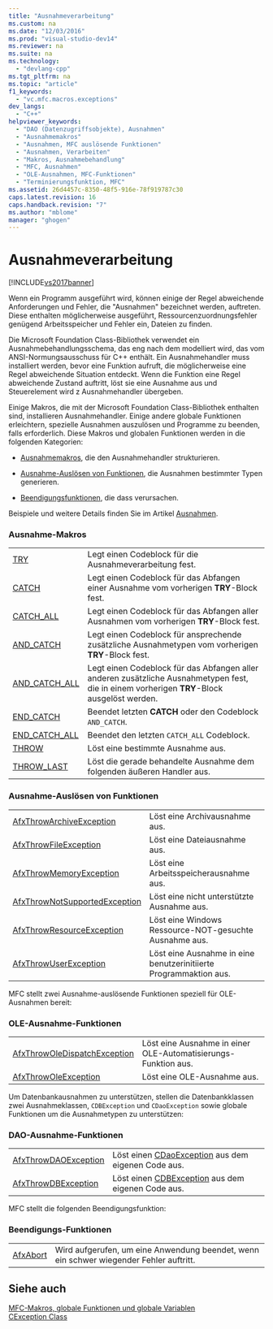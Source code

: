 ```yaml
---
title: "Ausnahmeverarbeitung"
ms.custom: na
ms.date: "12/03/2016"
ms.prod: "visual-studio-dev14"
ms.reviewer: na
ms.suite: na
ms.technology: 
  - "devlang-cpp"
ms.tgt_pltfrm: na
ms.topic: "article"
f1_keywords: 
  - "vc.mfc.macros.exceptions"
dev_langs: 
  - "C++"
helpviewer_keywords: 
  - "DAO (Datenzugriffsobjekte), Ausnahmen"
  - "Ausnahmemakros"
  - "Ausnahmen, MFC auslösende Funktionen"
  - "Ausnahmen, Verarbeiten"
  - "Makros, Ausnahmebehandlung"
  - "MFC, Ausnahmen"
  - "OLE-Ausnahmen, MFC-Funktionen"
  - "Terminierungsfunktion, MFC"
ms.assetid: 26d4457c-8350-48f5-916e-78f919787c30
caps.latest.revision: 16
caps.handback.revision: "7"
ms.author: "mblome"
manager: "ghogen"
---
```

# Ausnahmeverarbeitung
[!INCLUDE[vs2017banner](../../assembler/inline/includes/vs2017banner.md)]

Wenn ein Programm ausgeführt wird, können einige der Regel abweichende Anforderungen und Fehler, die "Ausnahmen" bezeichnet werden, auftreten.  Diese enthalten möglicherweise ausgeführt, Ressourcenzuordnungsfehler genügend Arbeitsspeicher und Fehler ein, Dateien zu finden.  
  
 Die Microsoft Foundation Class\-Bibliothek verwendet ein Ausnahmebehandlungsschema, das eng nach dem modelliert wird, das vom ANSI\-Normungsausschuss für C\+\+ enthält.  Ein Ausnahmehandler muss installiert werden, bevor eine Funktion aufruft, die möglicherweise eine Regel abweichende Situation entdeckt.  Wenn die Funktion eine Regel abweichende Zustand auftritt, löst sie eine Ausnahme aus und Steuerelement wird z Ausnahmehandler übergeben.  
  
 Einige Makros, die mit der Microsoft Foundation Class\-Bibliothek enthalten sind, installieren Ausnahmehandler.  Einige andere globale Funktionen erleichtern, spezielle Ausnahmen auszulösen und Programme zu beenden, falls erforderlich.  Diese Makros und globalen Funktionen werden in die folgenden Kategorien:  
  
-   [Ausnahmemakros](#_mfc_exception_macros), die den Ausnahmehandler strukturieren.  
  
-   [Ausnahme\-Auslösen von Funktionen](#_mfc_exception.2d.throwing_functions), die Ausnahmen bestimmter Typen generieren.  
  
-   [Beendigungsfunktionen](#_mfc_termination_functions), die dass verursachen.  
  
 Beispiele und weitere Details finden Sie im Artikel [Ausnahmen](../../mfc/exception-handling-in-mfc.md).  
  
### Ausnahme\-Makros  
  
|||  
|-|-|  
|[TRY](../Topic/TRY.md)|Legt einen Codeblock für die Ausnahmeverarbeitung fest.|  
|[CATCH](../Topic/CATCH.md)|Legt einen Codeblock für das Abfangen einer Ausnahme vom vorherigen **TRY**\-Block fest.|  
|[CATCH\_ALL](../Topic/CATCH_ALL.md)|Legt einen Codeblock für das Abfangen aller Ausnahmen vom vorherigen **TRY**\-Block fest.|  
|[AND\_CATCH](../Topic/AND_CATCH.md)|Legt einen Codeblock für ansprechende zusätzliche Ausnahmetypen vom vorherigen **TRY**\-Block fest.|  
|[AND\_CATCH\_ALL](../Topic/AND_CATCH_ALL.md)|Legt einen Codeblock für das Abfangen aller anderen zusätzliche Ausnahmetypen fest, die in einem vorherigen **TRY**\-Block ausgelöst werden.|  
|[END\_CATCH](../Topic/END_CATCH.md)|Beendet letzten **CATCH** oder den Codeblock `AND_CATCH`.|  
|[END\_CATCH\_ALL](../Topic/END_CATCH_ALL.md)|Beendet den letzten `CATCH_ALL` Codeblock.|  
|[THROW](../Topic/THROW%20\(MFC\).md)|Löst eine bestimmte Ausnahme aus.|  
|[THROW\_LAST](../Topic/THROW_LAST.md)|Löst die gerade behandelte Ausnahme dem folgenden äußeren Handler aus.|  
  
### Ausnahme\-Auslösen von Funktionen  
  
|||  
|-|-|  
|[AfxThrowArchiveException](../Topic/AfxThrowArchiveException.md)|Löst eine Archivausnahme aus.|  
|[AfxThrowFileException](../Topic/AfxThrowFileException.md)|Löst eine Dateiausnahme aus.|  
|[AfxThrowMemoryException](../Topic/AfxThrowMemoryException.md)|Löst eine Arbeitsspeicherausnahme aus.|  
|[AfxThrowNotSupportedException](../Topic/AfxThrowNotSupportedException.md)|Löst eine nicht unterstützte Ausnahme aus.|  
|[AfxThrowResourceException](../Topic/AfxThrowResourceException.md)|Löst eine Windows Ressource\-NOT\-gesuchte Ausnahme aus.|  
|[AfxThrowUserException](../Topic/AfxThrowUserException.md)|Löst eine Ausnahme in eine benutzerinitiierte Programmaktion aus.|  
  
 MFC stellt zwei Ausnahme\-auslösende Funktionen speziell für OLE\-Ausnahmen bereit:  
  
### OLE\-Ausnahme\-Funktionen  
  
|||  
|-|-|  
|[AfxThrowOleDispatchException](../Topic/AfxThrowOleDispatchException.md)|Löst eine Ausnahme in einer OLE\-Automatisierungs\-Funktion aus.|  
|[AfxThrowOleException](../Topic/AfxThrowOleException.md)|Löst eine OLE\-Ausnahme aus.|  
  
 Um Datenbankausnahmen zu unterstützen, stellen die Datenbankklassen zwei Ausnahmeklassen, `CDBException` und `CDaoException` sowie globale Funktionen um die Ausnahmetypen zu unterstützen:  
  
### DAO\-Ausnahme\-Funktionen  
  
|||  
|-|-|  
|[AfxThrowDAOException](../Topic/AfxThrowDaoException.md)|Löst einen [CDaoException](../../mfc/reference/cdaoexception-class.md) aus dem eigenen Code aus.|  
|[AfxThrowDBException](../Topic/AfxThrowDBException.md)|Löst einen [CDBException](../../mfc/reference/cdbexception-class.md) aus dem eigenen Code aus.|  
  
 MFC stellt die folgenden Beendigungsfunktion:  
  
### Beendigungs\-Funktionen  
  
|||  
|-|-|  
|[AfxAbort](../Topic/AfxAbort.md)|Wird aufgerufen, um eine Anwendung beendet, wenn ein schwer wiegender Fehler auftritt.|  
  
## Siehe auch  
 [MFC\-Makros, globale Funktionen und globale Variablen](../../mfc/reference/mfc-macros-and-globals.md)   
 [CException Class](../../mfc/reference/cexception-class.md)